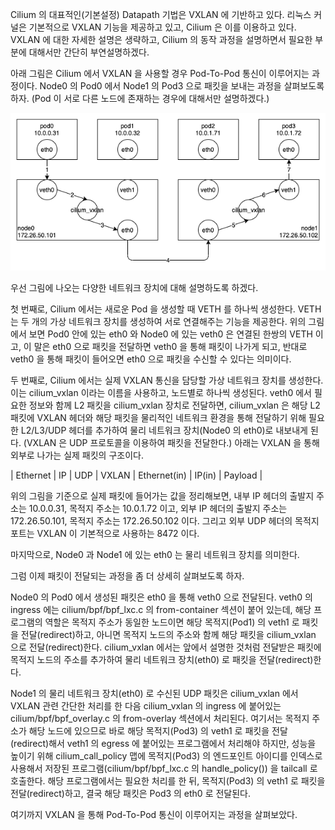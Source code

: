 Cilium 의 대표적인(기본설정) Datapath 기법은 VXLAN 에 기반하고 있다.
리눅스 커널은 기본적으로 VXLAN 기능을 제공하고 있고, Cilium 은 이를 이용하고 있다.
VXLAN 에 대한 자세한 설명은 생략하고, Cilium 의 동작 과정을 설명하면서 필요한 부분에 대해서만 간단히 부연설명하겠다.

아래 그림은 Cilium 에서 VXLAN 을 사용할 경우 Pod-To-Pod 통신이 이루어지는 과정이다.
Node0 의 Pod0 에서 Node1 의 Pod3 으로 패킷을 보내는 과정을 살펴보도록 하자.
(Pod 이 서로 다른 노드에 존재하는 경우에 대해서만 설명하겠다.)

![cilium.vxlan](./cilium-vxlan.png)

우선 그림에 나오는 다양한 네트워크 장치에 대해 설명하도록 하겠다.

첫 번째로, Cilium 에서는 새로운 Pod 을 생성할 때 VETH 를 하나씩 생성한다.
VETH 는 두 개의 가상 네트워크 장치를 생성하여 서로 연결해주는 기능을 제공한다.
위의 그림에서 보면 Pod0 안에 있는 eth0 와 Node0 에 있는 veth0 은 연결된 한쌍의 VETH 이고, 이 말은 eth0 으로 패킷을 전달하면 veth0 을 통해 패킷이 나가게 되고, 반대로 veth0 을 통해 패킷이 들어오면 eth0 으로 패킷을 수신할 수 있다는 의미이다.

두 번째로, Cilium 에서는 실제 VXLAN 통신을 담당할 가상 네트워크 장치를 생성한다.
이는 cilium_vxlan 이라는 이름을 사용하고, 노드별로 하나씩 생성된다.
veth0 에서 필요한 정보와 함께 L2 패킷을 cilium_vxlan 장치로 전달하면, cilium_vxlan 은 해당 L2 패킷에 VXLAN 헤더와 해당 패킷을 물리적인 네트워크 환경을 통해 전달하기 위해 필요한 L2/L3/UDP 헤더를 추가하여 물리 네트워크 장치(Node0 의 eth0)로 내보내게 된다.
(VXLAN 은 UDP 프로토콜을 이용하여 패킷을 전달한다.)
아래는 VXLAN 을 통해 외부로 나가는 실제 패킷의 구조이다.

| Ethernet | IP | UDP | VXLAN | Ethernet(in) | IP(in) | Payload |

위의 그림을 기준으로 실제 패킷에 들어가는 값을 정리해보면, 내부 IP 헤더의 출발지 주소는 10.0.0.31, 목적지 주소는 10.0.1.72 이고, 외부 IP 헤더의 출발지 주소는 172.26.50.101, 목적지 주소는 172.26.50.102 이다.
그리고 외부 UDP 헤더의 목적지 포트는 VXLAN 이 기본적으로 사용하는 8472 이다.

마지막으로, Node0 과 Node1 에 있는 eth0 는 물리 네트워크 장치를 의미한다.

그럼 이제 패킷이 전달되는 과정을 좀 더 상세히 살펴보도록 하자.

Node0 의 Pod0 에서 생성된 패킷은 eth0 을 통해 veth0 으로 전달된다.
veth0 의 ingress 에는 cilium/bpf/bpf_lxc.c 의 from-container 섹션이 붙어 있는데, 해당 프로그램의 역할은 목적지 주소가 동일한 노드이면 해당 목적지(Pod1) 의 veth1 로 패킷을 전달(redirect)하고, 아니면 목적지 노드의 주소와 함께 해당 패킷을 cilium_vxlan 으로 전달(redirect)한다.
cilium_vxlan 에서는 앞에서 설명한 것처럼 전달받은 패킷에 목적지 노드의 주소를 추가하여 물리 네트워크 장치(eth0) 로 패킷을 전달(redirect)한다.

Node1 의 물리 네트워크 장치(eth0) 로 수신된 UDP 패킷은 cilium_vxlan 에서 VXLAN 관련 간단한 처리를 한 다음 cilium_vxlan 의 ingress 에 붙어있는 cilium/bpf/bpf_overlay.c 의 from-overlay 섹션에서 처리된다.
여기서는 목적지 주소가 해당 노드에 있으므로 바로 해당 목적지(Pod3) 의 veth1 로 패킷을 전달(redirect)해서 veth1 의 egress 에 붙어있는 프로그램에서 처리해야 하지만, 성능을 높이기 위해 cilium_call_policy 맵에 목적지(Pod3) 의 엔드포인트 아이디를 인덱스로 사용해서 저장된 프로그램(cilium/bpf/bpf_lxc.c 의 handle_policy()) 을 tailcall 로 호출한다.
해당 프로그램에서는 필요한 처리를 한 뒤, 목적지(Pod3) 의 veth1 로 패킷을 전달(redirect)하고, 결국 해당 패킷은 Pod3 의 eth0 로 전달된다.

여기까지 VXLAN 을 통해 Pod-To-Pod 통신이 이루어지는 과정을 살펴보았다.
